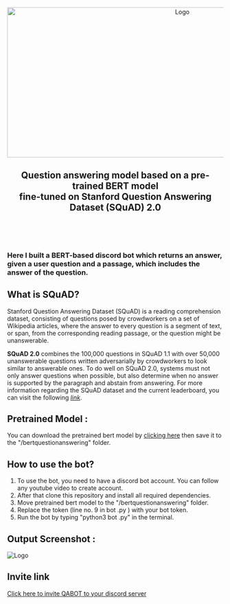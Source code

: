 
<br />
<p align="center">
  <a href="https://github.com/kanishk7559/QABOT">
    <img src="https://i.ibb.co/MBLCHKQ/ss1.jpg" alt="Logo" width="800" height="350">
  </a>

  <p align="center">
    <h2 align="center">Question answering model based on a pre-trained BERT model<br />
    fine-tuned on Stanford Question Answering Dataset (SQuAD) 2.0 </h3>
    <br />
  </p>
</p>
<br />
<h3>Here I built a BERT-based discord bot which returns an answer, given a user question and a passage, which includes the answer of the question.
<br>

## What is SQuAD?
Stanford Question Answering Dataset (SQuAD) is a reading comprehension dataset, consisting of questions posed by crowdworkers on a set of Wikipedia articles, where the answer to every question is a segment of text, or span, from the corresponding reading passage, or the question might be unanswerable.

<b>SQuAD 2.0</b> combines the 100,000 questions in SQuAD 1.1 with over 50,000 unanswerable questions written adversarially by crowdworkers to look similar to answerable ones. To do well on SQuAD 2.0, systems must not only answer questions when possible, but also determine when no answer is supported by the paragraph and abstain from answering. For more information regarding the SQuAD dataset and the current leaderboard, you can visit the following [_link_](https://rajpurkar.github.io/SQuAD-explorer/).
<br />

## Pretrained Model :
You can download the pretrained bert model by <a href="https://drive.google.com/file/d/1RwinDgJZllyo3dy5tHHFHSM8x1_9Ys_F/view?usp=sharing">clicking here</a> then save it to the "/bertquestionanswering" folder.

## How to use the bot? 
1. To use the bot, you need to have a discord bot account. You can follow any youtube video to create account.
2. After that clone this repository and install all required dependencies.
3. Move pretrained bert model to the "/bertquestionanswering" folder.
4. Replace the token (line no. 9 in bot .py ) with your bot token.
5. Run the bot by typing "python3 bot .py" in the terminal.



## Output Screenshot :
<img src="https://i.ibb.co/y6gYpwq/ss.png" alt="Logo" >

<br>

## Invite link
<a href="https://discord.com/api/oauth2/authorize?client_id=903942070102790155&permissions=0&scope=bot">
Click here to invite QABOT to your discord server
</a>



